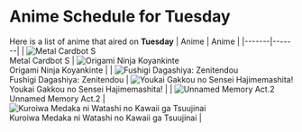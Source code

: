 # Anime Schedule for Tuesday
Here is a list of anime that aired on **Tuesday** 
| Anime | Anime |
|-------|-------|
| ![Metal Cardbot S](https://cdn.myanimelist.net/images/anime/1685/145585.webp)<br>Metal Cardbot S | ![Origami Ninja Koyankinte](https://cdn.myanimelist.net/images/anime/1860/106477.webp)<br>Origami Ninja Koyankinte |
| ![Fushigi Dagashiya: Zenitendou](https://cdn.myanimelist.net/images/anime/1544/141797.webp)<br>Fushigi Dagashiya: Zenitendou | ![Youkai Gakkou no Sensei Hajimemashita!](https://cdn.myanimelist.net/images/anime/1800/145662.webp)<br>Youkai Gakkou no Sensei Hajimemashita! |
| ![Unnamed Memory Act.2](https://cdn.myanimelist.net/images/anime/1137/147179.webp)<br>Unnamed Memory Act.2 | ![Kuroiwa Medaka ni Watashi no Kawaii ga Tsuujinai](https://cdn.myanimelist.net/images/anime/1792/146404.webp)<br>Kuroiwa Medaka ni Watashi no Kawaii ga Tsuujinai |
